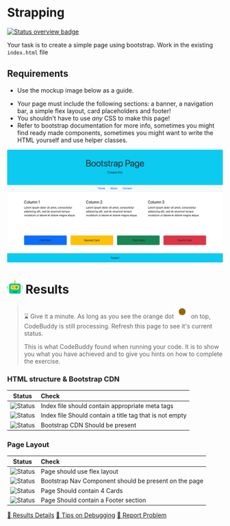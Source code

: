 # Strapping
[![Status overview badge](../../blob/badges/.github/badges/main/badge.svg)](#-results)


Your task is to create a simple page using bootstrap. Work in the existing `index.html` file

## Requirements

- Use the mockup image below as a guide.
* Your page must include the following sections: a banner, a navigation bar, a simple flex layout, card placeholders and footer!
* You shouldn't have to use _any_ CSS to make this page!
* Refer to bootstrap documentation for more info, sometimes you might find ready made components, sometimes you might want to write the HTML yourself and use helper classes.

![Mockup example](/image/mockup.png)

[//]: # (autograding info start)
# <img src="https://github.com/DCI-EdTech/autograding-setup/raw/main/assets/bot-large.svg" alt="" data-canonical-src="https://github.com/DCI-EdTech/autograding-setup/raw/main/assets/bot-large.svg" height="31" /> Results
> ⌛ Give it a minute. As long as you see the orange dot ![processing](https://raw.githubusercontent.com/DCI-EdTech/autograding-setup/main/assets/processing.svg) on top, CodeBuddy is still processing. Refresh this page to see it's current status.
>
> This is what CodeBuddy found when running your code. It is to show you what you have achieved and to give you hints on how to complete the exercise.


### HTML structure & Bootstrap CDN

|                 Status                  | Check                                                                                    |
| :-------------------------------------: | :--------------------------------------------------------------------------------------- |
| ![Status](../../blob/badges/.github/badges/main/status0.svg) | Index file should contain appropriate meta tags |
| ![Status](../../blob/badges/.github/badges/main/status1.svg) | Index file Should contain a title tag that is not empty |
| ![Status](../../blob/badges/.github/badges/main/status2.svg) | Bootstrap CDN Should be present |

### Page Layout

|                 Status                  | Check                                                                                    |
| :-------------------------------------: | :--------------------------------------------------------------------------------------- |
| ![Status](../../blob/badges/.github/badges/main/status3.svg) | Page should use flex layout |
| ![Status](../../blob/badges/.github/badges/main/status4.svg) | Bootstrap Nav Component should be present on the page |
| ![Status](../../blob/badges/.github/badges/main/status5.svg) | Page Should contain 4 Cards |
| ![Status](../../blob/badges/.github/badges/main/status6.svg) | Page Should contain a Footer section |



[🔬 Results Details](../../actions)
[🐞 Tips on Debugging](https://github.com/DCI-EdTech/autograding-setup/wiki/How-to-work-with-CodeBuddy)
[📢 Report Problem](https://docs.google.com/forms/d/e/1FAIpQLSfS8wPh6bCMTLF2wmjiE5_UhPiOEnubEwwPLN_M8zTCjx5qbg/viewform?usp=pp_url&entry.652569746=UIB-framework-bootstrap)


[//]: # (autograding info end)